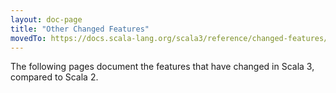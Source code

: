 ```yaml
---
layout: doc-page
title: "Other Changed Features"
movedTo: https://docs.scala-lang.org/scala3/reference/changed-features/index.html
---
```


The following pages document the features that have changed in Scala 3, compared to Scala 2.

